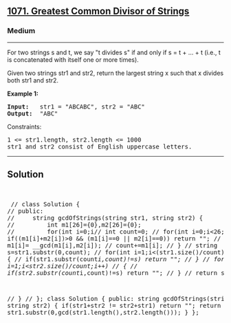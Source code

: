 
<h2><a href="https://leetcode.com/problems/greatest-common-divisor-of-strings/description/">1071. Greatest Common Divisor of Strings</a></h2>
<h3>Medium</h3>
<hr>
<div><p>
For two strings s and t, we say "t divides s" if and only if s = t + ... + t (i.e., t is concatenated with itself one or more times).

Given two strings str1 and str2, return the largest string x such that x divides both str1 and str2.

 
</p>


<p><strong>Example 1:</strong></p>
<pre><strong>Input:</strong>   str1 = "ABCABC", str2 = "ABC"
<strong>Output:</strong>  "ABC"
</pre>


Constraints:
<pre>
1 <= str1.length, str2.length <= 1000
str1 and str2 consist of English uppercase letters.
</pre>
<hr>
 <h2><strong><b>Solution</b></strong></h2>
 <br>
 <pre>
 // class Solution {
// public:
//     string gcdOfStrings(string str1, string str2) {
//         int m1[26]={0},m2[26]={0};
//         for(int i=0;i<str1.size();i++)            m1[str1[i]-'A']++;
//         for(int i=0;i<str2.size();i++)            m2[str2[i]-'A']++;
        
//         int count=0;
//         for(int i=0;i<26;i++) 
//         {
//             if((m1[i]+m2[i])>0 && (m1[i]==0 || m2[i]==0)) return "";
//           m1[i]= __gcd(m1[i],m2[i]);
//           count+=m1[i];
//         }
//          string s=str1.substr(0,count);
//          for(int i=1;i<(str1.size()/count);i++)
//          {
//              if(str1.substr(count*i,count)!=s) return "";
//          }
//          for(int i=1;i<str2.size()/count;i++)
//          {
//              if(str2.substr(count*i,count)!=s) return "";
//          }
//          return s;
        
//     }
// };
class Solution {
public:
    string gcdOfStrings(string str1, string str2) {
        if(str1+str2 != str2+str1) return "";
        return str1.substr(0,gcd(str1.length(),str2.length()));
    }
};
 </pre>

